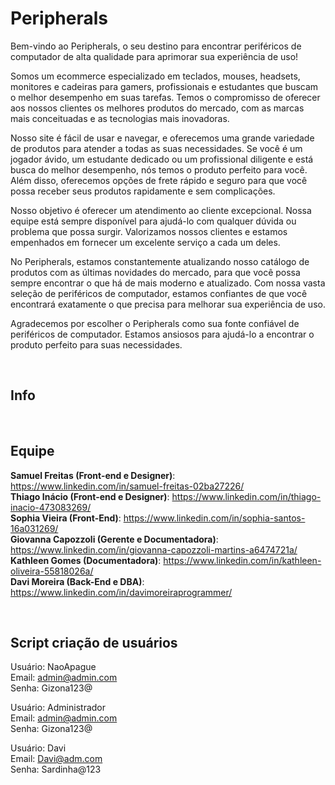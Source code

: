 # Peripherals 

Bem-vindo ao Peripherals, o seu destino para encontrar periféricos de computador de alta qualidade para aprimorar sua experiência de uso!

Somos um ecommerce especializado em teclados, mouses, headsets, monitores e cadeiras para gamers, profissionais e estudantes que buscam o melhor desempenho em suas tarefas. Temos o compromisso de oferecer aos nossos clientes os melhores produtos do mercado, com as marcas mais conceituadas e as tecnologias mais inovadoras.

Nosso site é fácil de usar e navegar, e oferecemos uma grande variedade de produtos para atender a todas as suas necessidades. Se você é um jogador ávido, um estudante dedicado ou um profissional diligente e está busca do melhor desempenho, nós temos o produto perfeito para você. Além disso, oferecemos opções de frete rápido e seguro para que você possa receber seus produtos rapidamente e sem complicações.

Nosso objetivo é oferecer um atendimento ao cliente excepcional. Nossa equipe está sempre disponível para ajudá-lo com qualquer dúvida ou problema que possa surgir. Valorizamos nossos clientes e estamos empenhados em fornecer um excelente serviço a cada um deles.

No Peripherals, estamos constantemente atualizando nosso catálogo de produtos com as últimas novidades do mercado, para que você possa sempre encontrar o que há de mais moderno e atualizado. Com nossa vasta seleção de periféricos de computador, estamos confiantes de que você encontrará exatamente o que precisa para melhorar sua experiência de uso.

Agradecemos por escolher o Peripherals como sua fonte confiável de periféricos de computador. Estamos ansiosos para ajudá-lo a encontrar o produto perfeito para suas necessidades.

<br>

## Info



<br>

## Equipe

**Samuel Freitas (Front-end e Designer)**: https://www.linkedin.com/in/samuel-freitas-02ba27226/ <br>
**Thiago Inácio (Front-end e Designer)**: https://www.linkedin.com/in/thiago-inacio-473083269/ <br>
**Sophia Vieira (Front-End)**: https://www.linkedin.com/in/sophia-santos-16a031269/ <br>
**Giovanna Capozzoli (Gerente e Documentadora)**: https://www.linkedin.com/in/giovanna-capozzoli-martins-a6474721a/ <br>
**Kathleen Gomes (Documentadora)**: https://www.linkedin.com/in/kathleen-oliveira-55818026a/ <br>
**Davi Moreira (Back-End e DBA)**: https://www.linkedin.com/in/davimoreiraprogrammer/ <br>

<br>

## Script criação de usuários

Usuário: NaoApague <br>
Email: admin@admin.com <br>
Senha: Gizona123@ <br>

Usuário: Administrador <br>
Email: admin@admin.com <br>
Senha: Gizona123@ <br>

Usuário: Davi <br>
Email: Davi@adm.com <br>
Senha: Sardinha@123 <br>

